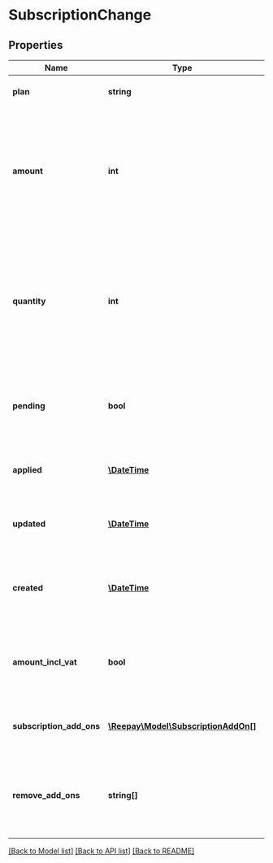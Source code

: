 # SubscriptionChange

## Properties
Name | Type | Description | Notes
------------ | ------------- | ------------- | -------------
**plan** | **string** | The handle of the plan to change to | [optional]
**amount** | **int** | Optional custom per quantity plan price. If provided the plan price billed for each billing period will be overridden by this price. | [optional]
**quantity** | **int** | Optional quantity of the plan product for this subscription. If not provided the default is the default plan quantity defined for the plan. | [optional]
**pending** | **bool** | Whether this is a pending change at next renewal, or it has been applied |
**applied** | [**\DateTime**](\DateTime.md) | If defined the change was applied on this date and time | [optional]
**updated** | [**\DateTime**](\DateTime.md) | Date and time of update of pending change | [optional]
**created** | [**\DateTime**](\DateTime.md) | Date when the change was created. In [ISO-8601](http://en.wikipedia.org/wiki/ISO_8601) extended offset date-time format. |
**amount_incl_vat** | **bool** | Whether the optional amount is including VAT. Defaults to true. | [optional]
**subscription_add_ons** | [**\Reepay\Model\SubscriptionAddOn[]**](SubscriptionAddOn.md) | List of subscription add-ons to create in change | [optional]
**remove_add_ons** | **string[]** | Subscription add-ons to remove from subscription by subscription add-on handle | [optional]

[[Back to Model list]](../README.md#documentation-for-models) [[Back to API list]](../README.md#documentation-for-api-endpoints) [[Back to README]](../README.md)



